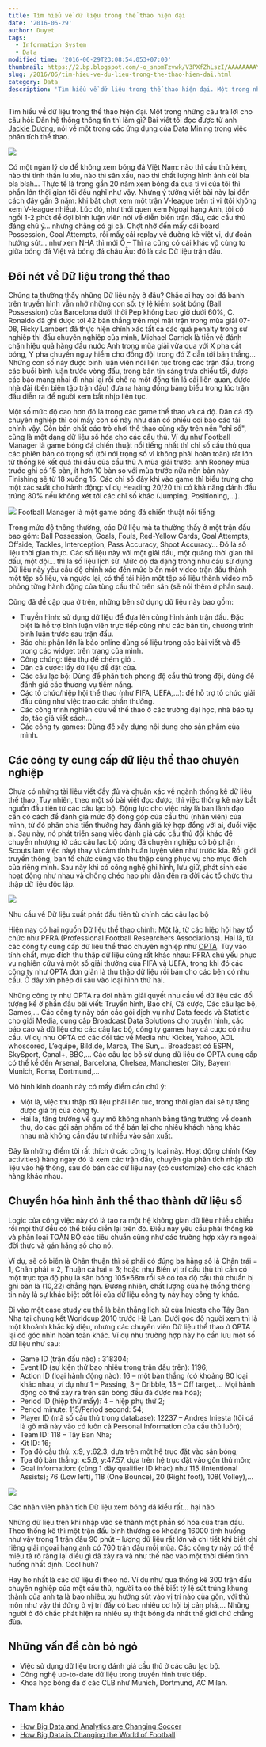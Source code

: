```yaml
---
title: Tìm hiểu về dữ liệu trong thể thao hiện đại
date: '2016-06-29'
author: Duyet
tags:
  - Information System
  - Data
modified_time: '2016-06-29T23:08:54.053+07:00'
thumbnail: https://2.bp.blogspot.com/-o_snpmTzvwk/V3PXfZhLszI/AAAAAAAAYmY/htoLHqxBBPEJaFooDzx9zqa_9X0BzNJcwCK4B/s1600/ecoblader-d%25E1%25BB%25AF-li%25E1%25BB%2587u-696x478.png
slug: /2016/06/tim-hieu-ve-du-lieu-trong-the-thao-hien-dai.html
category: Data
description: 'Tìm hiểu về dữ liệu trong thể thao hiện đại. Một trong những câu trả lời cho câu hỏi: Dân hệ thống thông tin thì làm gì?'
---
```


Tìm hiểu về dữ liệu trong thể thao hiện đại. Một trong những câu trả lời cho câu hỏi: Dân hệ thống thông tin thì làm gì? Bài viết tôi đọc được từ anh [Jackie Dương](http://www.ecoblader.com/2014/06/04/tim-hieu-ve-du-lieu-trong-the-thao-hien-dai/), nói về một trong các ứng dụng của Data Mining trong việc phân tích thể thao.

[![](https://2.bp.blogspot.com/-o_snpmTzvwk/V3PXfZhLszI/AAAAAAAAYmY/htoLHqxBBPEJaFooDzx9zqa_9X0BzNJcwCK4B/s400/ecoblader-d%25E1%25BB%25AF-li%25E1%25BB%2587u-696x478.png)](https://blog.duyet.net/2016/06/tim-hieu-ve-du-lieu-trong-the-thao-hien-dai.html)

Có một ngàn lý do để không xem bóng đá Việt Nam: nào thì cầu thủ kém, nào thì tinh thần ỉu xìu, nào thì sân xấu, nào thì chất lượng hình ảnh cùi bla bla blah… Thực tế là trong gần 20 năm xem bóng đá qua ti vi của tôi thì phần lớn thời gian tôi đều nghĩ như vậy. Nhưng ý tưởng viết bài này lại đến cách đây gần 3 năm: khi bất chợt xem một trận V-league trên ti vi (tôi không xem V-league nhiều). Lúc đó, như thói quen xem Ngoại hạng Anh, tôi cố ngồi 1-2 phút để đợi bình luận viên nói về diễn biến trận đấu, các cầu thủ đáng chú ý… nhưng chẳng có gì cả. Chợt nhớ đến mấy cái board Possession, Goal Attempts, rồi mấy cái replay vẽ đường kẻ việt vị, dự đoán hướng sút… như xem NHA thì mới Ồ – Thì ra cũng có cái khác vô cùng to giữa bóng đá Việt và bóng đá châu Âu: đó là các Dữ liệu trận đấu.

## Đôi nét về Dữ liệu trong thể thao

Chúng ta thường thấy những Dữ liệu này ở đâu? Chắc ai hay coi đá banh trên truyền hình vẫn nhớ những con số: tỷ lệ kiểm soát bóng (Ball Possession) của Barcelona dưới thời Pep không bao giờ dưới 60%, C. Ronaldo đã ghi được tới 42 bàn thắng trên mọi mặt trận trong mùa giải 07-08, Ricky Lambert đã thực hiện chính xác tất cả các quả penalty trong sự nghiệp thi đấu chuyên nghiệp của mình, Michael Carrick là tiền vệ đánh chặn hiệu quả hàng đầu nước Anh trong mùa giải vừa qua với X pha cắt bóng, Y pha chuyền nguy hiểm cho đồng đội trong đó Z dẫn tới bán thắng… Những con số này được bình luận viên nói liên tục trong các trận đấu, trong các buổi bình luận trước vòng đấu, trong bản tin sáng trưa chiều tối, được các báo mạng nhai đi nhai lại rồi chế ra một đống tin lá cải liên quan, được nhà đài (bên biên tập trận đấu) đưa ra hàng đống bảng biểu trong lúc trận đấu diễn ra để người xem bắt nhịp liên tục.

Một số mức độ cao hơn đó là trong các game thể thao và cá độ. Dân cá độ chuyên nghiệp thì coi mấy con số này như dân cổ phiếu coi báo cáo tài chính vậy. Còn bản chất các trò chơi thể thao cũng xây trên nền "chỉ số", cũng là một dạng dữ liệu số hóa cho các cầu thủ. Ví dụ như Football Manager là game bóng đá chiến thuật nổi tiếng nhất thì chỉ số cầu thủ qua các phiên bản có trọng số (tôi nói trọng số vì không phải hoàn toàn) rất lớn từ thống kê kết quả thi đầu của cầu thủ A mùa giải trước: anh Rooney mùa trước ghi có 15 bàn, ít hơn 10 bàn so với mùa trước nữa nên bản này Finishing sẽ từ 18 xuống 15. Các chỉ số đấy khi vào game thì biểu trưng cho một xác suất cho hành động: ví dụ Heading 20/20 thì có khả năng đánh đầu trúng 80% nếu không xét tới các chỉ số khác (Jumping, Positioning,…).

![](https://4.bp.blogspot.com/-Do2LG_8HDtk/V3PYEqEAKzI/AAAAAAAAYmg/GVXSQaQ6EBIhCdKWQ_MZappis4IsYTmPACK4B/s1600/ecoblader-d%25E1%25BB%25AF-li%25E1%25BB%2587u-c%25E1%25BA%25A7u-th%25E1%25BB%25A7.png)
Football Manager là một game bóng đá chiến thuật nổi tiếng

Trong mức độ thông thường, các Dữ liệu mà ta thường thấy ở một trận đấu bao gồm: Ball Possession, Goals, Fouls, Red-Yellow Cards, Goal Attempts, Offside, Tackles, Interception, Pass Accuracy, Shoot Accuracy… Đó là số liệu thời gian thực. Các số liệu này với một giải đấu, một quãng thời gian thi đấu, một đội… thì là số liệu lịch sử. Mức độ đa dạng trong nhu cầu sử dụng Dữ liệu này yêu cầu độ chính xác đến mức biến một video trận đấu thành một tệp số liệu, và ngược lại, có thể tái hiện một tệp số liệu thành video mô phỏng từng hành động của từng cầu thủ trên sân (sẽ nói thêm ở phần sau).

Cũng đã đề cập qua ở trên, những bên sử dụng dữ liệu này bao gồm:

- Truyền hình: sử dụng dữ liệu để đưa lên cùng hình ảnh trận đấu. Đặc biệt là hỗ trợ bình luận viên trực tiếp cũng như các bản tin, chương trình bình luận trước sau trận đấu.
- Báo chí: phần lớn là báo online dùng số liệu trong các bài viết và để trong các widget trên trang của mình.
- Công chúng: tiêu thụ để chém gió .
- Dân cá cược: lấy dữ liệu để đặt cửa.
- Các câu lạc bộ: Dùng để phân tích phong độ cầu thủ trong đội, dùng để đánh giá các thương vụ tiềm năng.
- Các tổ chức/hiệp hội thể thao (như FIFA, UEFA,…): để hỗ trợ tổ chức giải đấu cũng như việc trao các phần thưởng.
- Các công trình nghiên cứu về thể thao ở các trường đại học, nhà báo tự do, tác giả viết sách…
- Các công ty games: Dùng để xây dựng nội dung cho sản phẩm của mình.

## Các công ty cung cấp dữ liệu thể thao chuyên nghiệp

Chưa có những tài liệu viết đầy đủ và chuẩn xác về ngành thống kê dữ liệu thể thao. Tuy nhiên, theo một số bài viết đọc được, thì việc thống kê này bắt nguồn đầu tiên từ các câu lạc bộ. Động lực cho việc này là ban lãnh đạo cần có cách để đánh giá mức độ đóng góp của cầu thủ (nhân viên) của mình, từ đó phân chia tiền thưởng hay đánh giá ký hợp đồng với ai, đuổi việc ai. Sau này, nó phát triển sang việc đánh giá các cầu thủ đội khác để chuyển nhượng (ở các câu lạc bộ bóng đá chuyên nghiệp có bộ phận Scouts làm việc này) thay vì cảm tính huấn luyện viên như trước kia. Rồi giới truyền thông, ban tổ chức cũng vào thu thập cùng phục vụ cho mục đích của riêng mình. Sau này khi có công nghệ ghi hình, lưu giữ, phát sinh các hoạt động như nhau và chồng chéo hao phí dẫn đến ra đời các tổ chức thu thập dữ liệu độc lập.

[![](https://4.bp.blogspot.com/-Nz1qo0KCOb8/V3PYupqgEoI/AAAAAAAAYms/cxlErCN_89kTfN7ykzQkNDzHut4y1Vu_QCK4B/s1600/ecoblader-d%25E1%25BB%25AF-li%25E1%25BB%2587u-b%25C3%25B3ng-%25C4%2591%25C3%25A1.jpg)](https://4.bp.blogspot.com/-Nz1qo0KCOb8/V3PYupqgEoI/AAAAAAAAYms/cxlErCN_89kTfN7ykzQkNDzHut4y1Vu_QCK4B/s1600/ecoblader-d%25E1%25BB%25AF-li%25E1%25BB%2587u-b%25C3%25B3ng-%25C4%2591%25C3%25A1.jpg)

Nhu cầu về Dữ liệu xuất phát đầu tiên từ chính các câu lạc bộ

Hiện nay có hai nguồn Dữ liệu thể thao chính: Một là, từ các hiệp hội hay tổ chức như PFRA (Professional Football Researchers Associations). Hai là, từ các công ty cung cấp dữ liệu thể thao chuyên nghiệp như [OPTA](http://www.optasports.com/). Tùy vào tính chất, mục đích thu thập dữ liệu cũng rất khác nhau: PFRA chủ yếu phục vụ nghiên cứu và một số giải thưởng của FIFA và UEFA, trong khi đó các công ty như OPTA đơn giản là thu thập dữ liệu rồi bán cho các bên có nhu cầu. Ở đây xin phép đi sâu vào loại hình thứ hai.

Những công ty như OPTA ra đời nhằm giải quyết nhu cầu về dữ liệu các đối tượng kể ở phần đầu bài viết: Truyền hình, Báo chí, Cá cược, Các câu lạc bộ, Games,… Các công ty này bán các gói dịch vụ như Data feeds và Statistic cho giới Media, cung cấp Broadcast Data Solutions cho truyền hình, các báo cáo và dữ liệu cho các câu lạc bộ, công ty games hay cá cược có nhu cầu. Ví dụ như OPTA có các đối tác về Media như Kicker, Yahoo, AOL whoscored, L’equipe, Bild.de, Marca, The Sun,… Broadcast có ESPN, SkySport, Canal+, BBC,… Các câu lạc bộ sử dụng dữ liệu do OPTA cung cấp có thể kể đến Arsenal, Barcelona, Chelsea, Manchester City, Bayern Munich, Roma, Dortmund,…

Mô hình kinh doanh này có mấy điểm cần chú ý:

- Một là, việc thu thập dữ liệu phải liên tục, trong thời gian dài sẽ tự tăng được giá trị của công ty.
- Hai là, tăng trưởng về quy mô không nhanh bằng tăng trưởng về doanh thu, do các gói sản phẩm có thể bán lại cho nhiều khách hàng khác nhau mà không cần đầu tư nhiều vào sản xuất.

Đây là những điểm tôi rất thích ở các công ty loại này. Hoạt động chính (Key activities) hàng ngày đó là xem các trận đấu, chuyên gia phân tích nhập dữ liệu vào hệ thống, sau đó bán các dữ liệu này (có customize) cho các khách hàng khác nhau.

## Chuyển hóa hình ảnh thể thao thành dữ liệu số

Logic của công việc này đó là tạo ra một hệ không gian dữ liệu nhiều chiều rồi mọi thứ đều có thể biểu diễn lại trên đó. Điều này yêu cầu phải thống kê và phân loại TOÀN BỘ các tiêu chuẩn cũng như các trường hợp xảy ra ngoài đời thực và gán hằng số cho nó.

Ví dụ, sẽ có biến là Chân thuận thì sẽ phải có đúng ba hằng số là Chân trái = 1, Chân phải = 2, Thuận cả hai = 3; hoặc như Biến vị trí cầu thủ thì cần có một trục tọa độ phụ là sân bóng 105\*68m rồi sẽ có tọa độ cầu thủ chuẩn bị ghi bàn là (10,22) chẳng hạn. Đương nhiên, chất lượng của hệ thống thông tin này là sự khác biệt cốt lõi của dữ liệu công ty này hay công ty khác.

Đi vào một case study cụ thể là bàn thắng lịch sử của Iniesta cho Tây Ban Nha tại chung kết Worldcup 2010 trước Hà Lan. Dưới góc độ người xem thì là một khoảnh khắc kỳ diệu, nhưng các chuyên viên Dữ liệu thể thao ở OPTA lại có góc nhìn hoàn toàn khác. Ví dụ như trường hợp này họ cần lưu một số dữ liệu như sau:

- Game ID (trận đấu nào) : 318304;
- Event ID (sự kiện thứ bao nhiêu trong trận đấu trên): 1196;
- Action ID (loại hành động nào): 16 – một bàn thắng (có khoảng 80 loại khác nhau, ví dụ như 1 – Passing, 3 – Dribble, 13 – Off target,… Mọi hành động có thể xảy ra trên sân bóng đều đã được mã hóa);
- Period ID (hiệp thứ mấy): 4 – hiệp phụ thứ 2;
- Period minute: 115/Period second: 54;
- Player ID (mã số cầu thủ trong database): 12237 – Andres Iniesta (tôi cá là gõ mã này vào có luôn cả Personal Information của cầu thủ luôn);
- Team ID: 118 – Tây Ban Nha;
- Kit ID: 16;
- Tọa độ cầu thủ: x:9, y:62.3, dựa trên một hệ trục đặt vào sân bóng;
- Tọa độ bàn thắng: x:5.6, y:47.57, dựa trên hệ trục đặt vào gôn thủ môn;
- Goal information: (cùng 1 dãy qualifier ID khác) như 115 (Intentional Assists); 76 (Low left), 118 (One Bounce), 20 (Right foot), 108( Volley),…

[![](https://1.bp.blogspot.com/-bOVinKhwz6s/V3PZWeLiySI/AAAAAAAAYm4/wT682Z072PIitKSjbb2ucAPFS0fVROjMACK4B/s1600/ecoblader-t%25E1%25BB%258Da-%25C4%2591%25E1%25BB%2599-d%25E1%25BB%25AF-li%25E1%25BB%2587u-th%25E1%25BB%2583-thao.jpg)](https://1.bp.blogspot.com/-bOVinKhwz6s/V3PZWeLiySI/AAAAAAAAYm4/wT682Z072PIitKSjbb2ucAPFS0fVROjMACK4B/s1600/ecoblader-t%25E1%25BB%258Da-%25C4%2591%25E1%25BB%2599-d%25E1%25BB%25AF-li%25E1%25BB%2587u-th%25E1%25BB%2583-thao.jpg)

Các nhân viên phân tích Dữ liệu xem bóng đá kiểu rất… hại não

Những dữ liệu trên khi nhập vào sẽ thành một phần số hóa của trận đấu. Theo thống kê thì một trận đấu bình thường có khoảng 16000 tình huống như vậy trong 1 trận đấu 90 phút – lượng dữ liệu rất lớn và chi tiết khi biết chỉ riêng giải ngoại hạng anh có 760 trận đấu mỗi mùa. Các công ty này có thể miêu tả rõ ràng lại điều gì đã xảy ra và như thế nào vào một thời điểm tình huống nhất định. Cool huh?

Hay ho nhất là các dữ liệu đi theo nó. Ví dụ như qua thống kê 300 trận đấu chuyên nghiệp của một cầu thủ, người ta có thể biết tỷ lệ sút trúng khung thành của anh ta là bao nhiêu, xu hướng sút vào vị trí nào của gôn, với thủ môn như vậy thì đứng ở vị trí đấy có bao nhiêu cơ hội bị cản phá,… Những người ở đó chắc phát hiện ra nhiều sự thật bóng đá nhất thế giới chứ chẳng đùa.

## Những vấn đề còn bỏ ngỏ

- Việc sử dụng dữ liệu trong đánh giá cầu thủ ở các câu lạc bộ.
- Công nghệ up-to-date dữ liệu trong truyền hình trực tiếp.
- Khoa học bóng đá ở các CLB như Munich, Dortmund, AC Milan.

## Tham khảo

- [How Big Data and Analytics are Changing Soccer](https://www.linkedin.com/pulse/how-big-data-analytics-changing-soccer-bernard-marr)
- [How Big Data is Changing the World of Football](https://datafloq.com/read/how-big-data-is-changing-the-world-of-football/1796)
